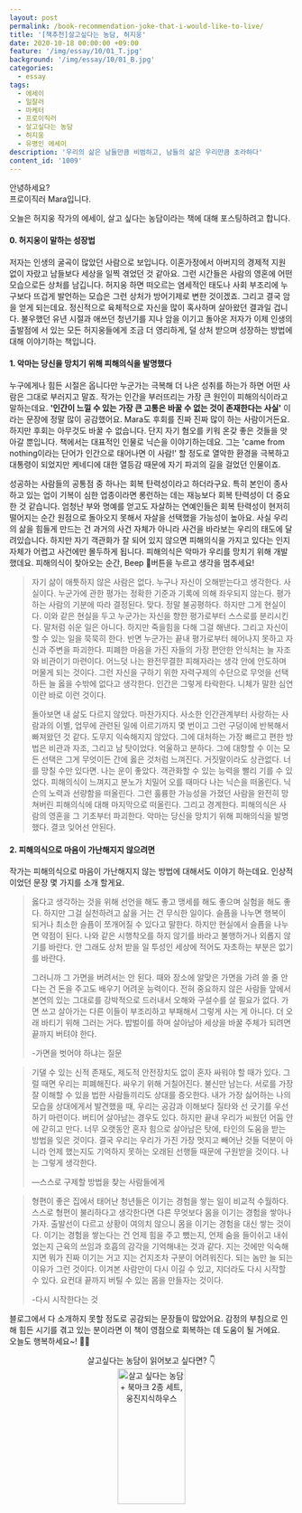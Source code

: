 ```yaml
---
layout: post
permalink: /book-recommendation-joke-that-i-would-like-to-live/
title: '[책추천]살고싶다는 농담, 허지웅'
date: 2020-10-18 00:00:00 +09:00
feature: '/img/essay/10/01_T.jpg'
background: '/img/essay/10/01_B.jpg'
categories:
  - essay
tags:
  - 에세이
  - 일잘러
  - 마케터
  - 프로이직러
  - 살고싶다는 농담
  - 허지웅
  - 유명인 에세이
description: '우리의 삶은 남들만큼 비범하고, 남들의 삶은 우리만큼 초라하다'
content_id: '1009'
---
```


안녕하세요?<br>프로이직러 Mara입니다.

오늘은 허지웅 작가의 에세이, 살고 싶다는 농담이라는 책에 대해 포스팅하려고 합니다. 

#### 0. 허지웅이 말하는 성장법

저자는 인생의 굴곡이 많았던 사람으로 보입니다. 이혼가정에서 아버지의 경제적 지원 없이 자랐고 남들보다 세상을 일찍 겪었던 것 같아요. 그런 시간들은 사람의 영혼에 어떤 모습으로든 상처를 남깁니다. 허지웅 하면 떠오르는 염세적인 태도나 사회 부조리에 누구보다 뜨겁게 발언하는 모습은 그런 상처가 방어기제로 변한 것이겠죠. 그리고 결국 암을 얻게 되는데요. 정신적으로 육체적으로 자신을 많이 혹사하며 살아왔던 결과일 겁니다. 불우했던 유년 시절과 애쓰던 청년기를 지나 암을 이기고 돌아온 저자가 이제 인생의 출발점에 서 있는 모든 허지웅들에게 조금 더 영리하게, 덜 상처 받으며 성장하는 방법에 대해 이야기하는 책입니다. 

#### 1. 악마는 당신을 망치기 위해 피해의식을 발명했다

누구에게나 힘든 시절은 옵니다만 누군가는 극복해 더 나은 성취를 하는가 하면 어떤 사람은 그대로 부러지고 말죠. 작가는 인간을 부러뜨리는 가장 큰 원인이 피해의식이라고 말하는데요. **'인간이 느낄 수 있는 가장 큰 고통은 바꿀 수 없는 것이 존재한다는 사실'** 이라는 문장에 정말 많이 공감했어요. Mara도 후회를 진짜 진짜 많이 하는 사람이거든요. 하지만 후회는 아무것도 바꿀 수 없습니다. 단지 자기 혐오를 키워 온갖 좋은 것들을 앗아갈 뿐입니다. 책에서는 대표적인 인물로 닉슨을 이야기하는데요. 그는 'came from nothing이라는 단어가 인간으로 태어나면 이 사람!' 할 정도로 열악한 환경을 극복하고 대통령이 되었지만 케네디에 대한 열등감 때문에 자기 파괴의 길을 걸었던 인물이죠. 

성공하는 사람들의 공통점 중 하나는 회복 탄력성이라고 하더라구요. 특히 본인이 종사하고 있는 업이 기복이 심한 업종이라면 롱런하는 데는 재능보다 회복 탄력성이 더 중요한 것 같습니다. 엄청난 부와 명예를 얻고도 자살하는 연예인들은 회복 탄력성이 현저히 떨어지는 순간 원점으로 돌아오지 못해서 자살을 선택했을 가능성이 높아요. 사실 우리의 삶을 힘들게 만드는 건 과거의 사건 자체가 아니라 사건을 바라보는 우리의 태도에 달려있습니다. 하지만 자기 객관화가 잘 되어 있지 않으면 피해의식을 가지고 있다는 인지 자체가 어렵고 사건에만 몰두하게 됩니다. 피해의식은 악마가 우리를 망치기 위해 개발했데요. 피해의식이 찾아오는 순간, Beep 🚨버튼을 누르고 생각을 멈추세요!

> 자기 삶이 애틋하지 않은 사람은 없다. 누구나 자신이 오해받는다고 생각한다. 사실이다. 누군가에 관한 평가는 정확한 기준과 기록에 의해 좌우되지 않는다. 평가하는 사람의 기분에 따라 결정된다. 맞다. 정말 불공평하다. 하지만 그게 현실이다. 이와 같은 현실을 두고 누군가는 자신을 향한 평가로부터 스스로를 분리시킨다. 말처럼 쉬운 일은 아니다. 하지만 죽을힘을 다해 그걸 해낸다. 그리고 자신이 할 수 있는 일을 묵묵히 한다. 반면 누군가는 끝내 평가로부터 헤어나지 못하고 자신과 주변을 파괴한다. 피폐한 마음을 가진 자들의 가장 편안한 안식처는 늘 자조와 비관이기 마련이다. 어느덧 나는 완전무결한 피해자라는 생각 안에 안도하며 머물게 되는 것이다. 그런 자신을 구하기 위한 자력구제의 수단으로 무엇을 선택하든 늘 옳을 수밖에 없다고 생각한다. 인간은 그렇게 타락한다. 니체가 말한 심연이란 바로 이런 것이다. 
>
> 돌아보면 내 삶도 다르지 않았다. 마찬가지다. 사소한 인간관계부터 사랑하는 사람과의 이별, 업무에 관련된 일에 이르기까지 몇 번이고 그런 구덩이에 반복해서 빠져왔던 것 같다. 도무지 익숙해지지 않았다. 그에 대처하는 가장 빠르고 편한 방법은 비관과 자조, 그리고 남 탓이었다. 억울하고 분하다. 그에 대항할 수 이는 모든 선택은 그게 무엇이든 간에 옳은 것처럼 느껴진다. 거짓말이라도 상관없다. 너를 망칠 수만 있다면. 나는 운이 좋았다. 객관화할 수 있는 능력을 빨리 기를 수 있었다. 피해의식이 느껴지고 분노가 치밀어 오를 때마다 나는 닉슨을 떠올린다. 닉슨의 노력과 선량함을 떠올린다. 그런 훌륭한 가능성을 가졌던 사람을 완전히 망쳐버린 피해의식에 대해 마지막으로 떠올린다. 그리고 경계한다. 피해의식은 사람의 영혼을 그 기초부터 파괴한다. 악마는 당신을 망치기 위해 피해의식을 발명했다. 결코 잊어선 안된다.

#### 2. 피해의식으로 마음이 가난해지지 않으려면 

작가는 피해의식으로 마음이 가난해지지 않는 방법에 대해서도 이야기 하는데요. 인상적이었던 문장 몇 가지를 소개 할게요. 

> 옳다고 생각하는 것을 위해 선언을 해도 좋고 맹세를 해도 좋으며 실험을 해도 좋다. 하지만 그걸 실천하려고 삶을 거는 건 무식한 일이다. 슬픔을 나누면 행복이 되거나 최소한 슬픔이 쪼개어질 수 있다고 말한다. 하지만 현실에서 슬픔을 나누면 약점이 된다. 나와 같은 시행착오를 하지 않기를 바라고 불행하거나 외롭지 않기를 바란다. 안 그래도 상처 받을 일 투성인 세상에 적어도 자초하는 부분은 없기를 바란다.
>
> 그러니까 그 가면을 버려서는 안 된다. 때와 장소에 알맞은 가면을 가려 쓸 줄 안다는 건 돈을 주고도 배우기 어려운 능력이다. 전혀 중요하지 않은 사람들 앞에서 본연의 있는 그대로를 강박적으로 드러내서 오해와 구설수를 살 필요가 없다. 가면 쓰고 살아가는 다른 이들이 부조리하고 부패해서 그렇게 사는 게 아니다. 더 오래 바티기 위해 그러는 거다. 밥벌이를 하며 살아남아 세상을 바꿀 주체가 되려면 끝까지 버텨야 한다.
>
> -가면을 벗어야 하냐는 질문

> 기댈 수 있는 신적 존재도, 제도적 안전장치도 없이 혼자 싸워야 할 때가 있다. 그럴 때면 우리는 피폐해진다. 싸우기 위해 거칠어진다. 불신만 남는다. 서로를 가장 잘 이해할 수 있을 법한 사람들끼리도 상대를 증오한다. 내가 가장 싫어하는 나의 모습을 상대에게서 발견했을 때, 우리는 공감과 이해보다 질타와 선 긋기를 우선하기 마련이다. 버티어 살아남는 경우도 있다. 하지만 끝내 우리가 씨웠던 어둠 안에 갇히고 만다. 너무 오랫동안 혼자 힘으로 살아남은 탓에, 타인의 도움을 받는 방법을 잊은 것이다. 결국 우리는 우리가 가진 가장 멋지고 빼어난 것들 덕분이 아니라 언제 했는지도 기억하지 못하는 오래된 선행들 때문에 구원받을 것이다. 나는 그렇게 생각한다.
>
> —스스로 구제할 방법을 찾는 사람들에게

> 형편이 좋은 집에서 태어난 청년들은 이기는 경험을 쌓는 일이 비교적 수월하다. 스스로 형편이 불리하다고 생각한다면 다른 무엇보다 몸을 이기는 경험을 쌓아나가자. 출발선이 다르고 상황이 여의치 않으니 몸을 이기는 경험을 대신 쌓는 것이다. 이기는 경험을 쌓는다는 건 언제 힘을 주고 뺐는지, 언제 숨을 들이쉬고 내쉬었는지 근육의 쓰임과 호흡의 감각을 기억해내는 것과 같다. 지는 것에만 익숙해지면 뭐가 진짜 이기는 거고 지는 건지조차 구분이 어려워진다. 되는 놈만 늘 되는 이유가 그런 것이다. 이겨본 사람만이 다시 이길 수 있고, 지더라도 다시 시작할 수 있다. 요컨대 끝까지 버틸 수 있는 몸을 만들자는 것이다.
>
> -다시 시작한다는 것

블로그에서 다 소개하지 못할 정도로 공감되는 문장들이 많았어요. 감정의 부침으로 인해 힘든 시기를 겪고 있는 분이라면 이 책이 영점으로 회복하는 데 도움이 될 거에요.  <br>
오늘도 행복하세요~! 🙋‍♀️

<center>살고싶다는 농담이 읽어보고 싶다면? 👇</center>

<center><a href="https://coupa.ng/bLi6zR" target="_blank"><img src="https://static.coupangcdn.com/image/affiliate/banner/6b328ca6dad2872cc953eaaf6882146e@2x.jpg" alt="살고 싶다는 농담 + 북마크 2종 세트, 웅진지식하우스" width="120" height="240"></a></center>